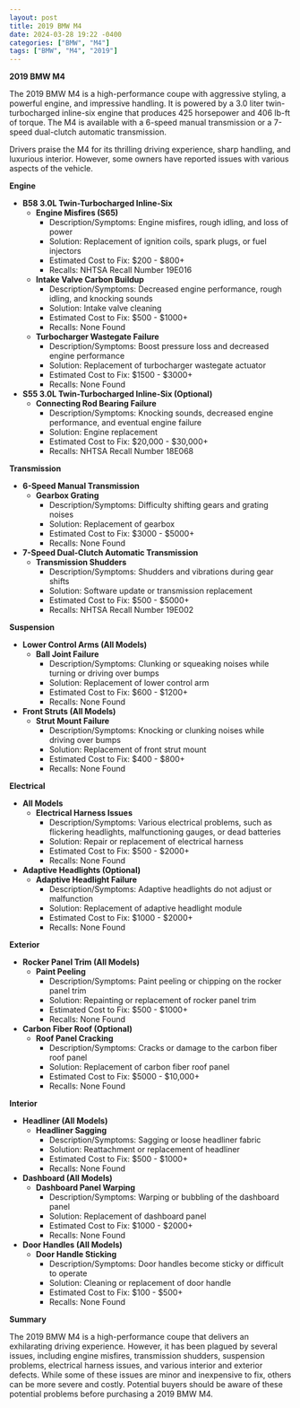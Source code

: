 ```yaml
---
layout: post
title: 2019 BMW M4
date: 2024-03-28 19:22 -0400
categories: ["BMW", "M4"]
tags: ["BMW", "M4", "2019"]
---
```

**2019 BMW M4**

The 2019 BMW M4 is a high-performance coupe with aggressive styling, a powerful engine, and impressive handling. It is powered by a 3.0 liter twin-turbocharged inline-six engine that produces 425 horsepower and 406 lb-ft of torque. The M4 is available with a 6-speed manual transmission or a 7-speed dual-clutch automatic transmission.

Drivers praise the M4 for its thrilling driving experience, sharp handling, and luxurious interior. However, some owners have reported issues with various aspects of the vehicle.

**Engine**
* **B58 3.0L Twin-Turbocharged Inline-Six**
  * **Engine Misfires (S65)**
    * Description/Symptoms: Engine misfires, rough idling, and loss of power
    * Solution: Replacement of ignition coils, spark plugs, or fuel injectors
    * Estimated Cost to Fix: $200 - $800+
    * Recalls: NHTSA Recall Number 19E016
  * **Intake Valve Carbon Buildup**
    * Description/Symptoms: Decreased engine performance, rough idling, and knocking sounds
    * Solution: Intake valve cleaning
    * Estimated Cost to Fix: $500 - $1000+
    * Recalls: None Found
  * **Turbocharger Wastegate Failure**
    * Description/Symptoms: Boost pressure loss and decreased engine performance
    * Solution: Replacement of turbocharger wastegate actuator
    * Estimated Cost to Fix: $1500 - $3000+
    * Recalls: None Found
* **S55 3.0L Twin-Turbocharged Inline-Six (Optional)**
  * **Connecting Rod Bearing Failure**
    * Description/Symptoms: Knocking sounds, decreased engine performance, and eventual engine failure
    * Solution: Engine replacement
    * Estimated Cost to Fix: $20,000 - $30,000+
    * Recalls: NHTSA Recall Number 18E068

**Transmission**
* **6-Speed Manual Transmission**
  * **Gearbox Grating**
    * Description/Symptoms: Difficulty shifting gears and grating noises
    * Solution: Replacement of gearbox
    * Estimated Cost to Fix: $3000 - $5000+
    * Recalls: None Found
* **7-Speed Dual-Clutch Automatic Transmission**
  * **Transmission Shudders**
    * Description/Symptoms: Shudders and vibrations during gear shifts
    * Solution: Software update or transmission replacement
    * Estimated Cost to Fix: $500 - $5000+
    * Recalls: NHTSA Recall Number 19E002

**Suspension**
* **Lower Control Arms (All Models)**
  * **Ball Joint Failure**
    * Description/Symptoms: Clunking or squeaking noises while turning or driving over bumps
    * Solution: Replacement of lower control arm
    * Estimated Cost to Fix: $600 - $1200+
    * Recalls: None Found
* **Front Struts (All Models)**
  * **Strut Mount Failure**
    * Description/Symptoms: Knocking or clunking noises while driving over bumps
    * Solution: Replacement of front strut mount
    * Estimated Cost to Fix: $400 - $800+
    * Recalls: None Found

**Electrical**
* **All Models**
  * **Electrical Harness Issues**
    * Description/Symptoms: Various electrical problems, such as flickering headlights, malfunctioning gauges, or dead batteries
    * Solution: Repair or replacement of electrical harness
    * Estimated Cost to Fix: $500 - $2000+
    * Recalls: None Found
* **Adaptive Headlights (Optional)**
  * **Adaptive Headlight Failure**
    * Description/Symptoms: Adaptive headlights do not adjust or malfunction
    * Solution: Replacement of adaptive headlight module
    * Estimated Cost to Fix: $1000 - $2000+
    * Recalls: None Found

**Exterior**
* **Rocker Panel Trim (All Models)**
  * **Paint Peeling**
    * Description/Symptoms: Paint peeling or chipping on the rocker panel trim
    * Solution: Repainting or replacement of rocker panel trim
    * Estimated Cost to Fix: $500 - $1000+
    * Recalls: None Found
* **Carbon Fiber Roof (Optional)**
  * **Roof Panel Cracking**
    * Description/Symptoms: Cracks or damage to the carbon fiber roof panel
    * Solution: Replacement of carbon fiber roof panel
    * Estimated Cost to Fix: $5000 - $10,000+
    * Recalls: None Found

**Interior**
* **Headliner (All Models)**
  * **Headliner Sagging**
    * Description/Symptoms: Sagging or loose headliner fabric
    * Solution: Reattachment or replacement of headliner
    * Estimated Cost to Fix: $500 - $1000+
    * Recalls: None Found
* **Dashboard (All Models)**
  * **Dashboard Panel Warping**
    * Description/Symptoms: Warping or bubbling of the dashboard panel
    * Solution: Replacement of dashboard panel
    * Estimated Cost to Fix: $1000 - $2000+
    * Recalls: None Found
* **Door Handles (All Models)**
  * **Door Handle Sticking**
    * Description/Symptoms: Door handles become sticky or difficult to operate
    * Solution: Cleaning or replacement of door handle
    * Estimated Cost to Fix: $100 - $500+
    * Recalls: None Found

**Summary**

The 2019 BMW M4 is a high-performance coupe that delivers an exhilarating driving experience. However, it has been plagued by several issues, including engine misfires, transmission shudders, suspension problems, electrical harness issues, and various interior and exterior defects. While some of these issues are minor and inexpensive to fix, others can be more severe and costly. Potential buyers should be aware of these potential problems before purchasing a 2019 BMW M4.
